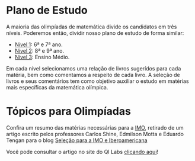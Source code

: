 # Plano de Estudo


A maioria das olimpíadas de matemática divide os candidatos em três níveis. Poderemos então, dividir nosso plano de estudo de forma similar:

- [Nível 1](http://www.qilabs.org/guias/olimpiadas-matematica/estudo/nivel1): 6ª e 7ª ano.
- [Nível 2](http://www.qilabs.org/guias/olimpiadas-matematica/estudo/nivel2): 8ª e 9ª ano.
- [Nível 3](http://www.qilabs.org/guias/olimpiadas-matematica/estudo/nivel3): Ensino Médio.


Em cada nível selecionamos uma relação de livros sugerídos para cada matéria, bem como comentamos a respeito de cada livro. A seleção de livros e seus comentários tem como objetivo auxiliar o estudo em matérias mais específicas da matemática olímpica.


# Tópicos para Olimpíadas

Confira um resumo das matérias necessárias para a [IMO](http://www.qilabs.org/guias/olimpiadas-matematica/acervo/imo), retirado de um artigo escrito pelos professores Carlos Shine, Edmilson Motta e Eduardo Tengan para o blog [Seleção para a IMO e Iberoamericana](http://imoibero.blogspot.com.br/)

Você pode consultar o artigo no site do QI Labs [clicando aqui](http://www.qilabs.org/guias/olimpiadas-matematica/estudo/internacionais)!
